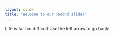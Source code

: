 ```yaml
---
layout: slide
title: "Welcome to our second slide!"
---
```

Life is far too difficult
Use the left arrow to go back!

